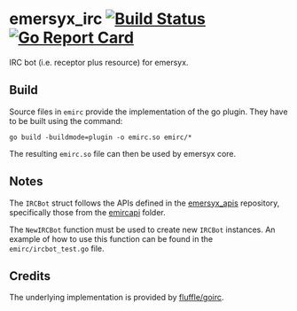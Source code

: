 # emersyx_irc [![Build Status][build-img]][build-url] [![Go Report Card][gorep-img]][gorep-url]

IRC bot (i.e. receptor plus resource) for emersyx.

## Build

Source files in `emirc` provide the implementation of the go plugin. They have to be built using the command:

```
go build -buildmode=plugin -o emirc.so emirc/*
```

The resulting `emirc.so` file can then be used by emersyx core.

## Notes

The `IRCBot` struct follows the APIs defined in the [emersyx_apis][1] repository, specifically those from the
[emircapi][2] folder.

The `NewIRCBot` function must be used to create new `IRCBot` instances. An example of how to use this function can be
found in the `emirc/ircbot_test.go` file.

## Credits

The underlying implementation is provided by [fluffle/goirc][3].

[build-img]: https://travis-ci.org/emersyx/emersyx_irc.svg?branch=master
[build-url]: https://travis-ci.org/emersyx/emersyx_irc
[gorep-img]: https://goreportcard.com/badge/github.com/emersyx/emersyx_irc
[gorep-url]: https://goreportcard.com/report/github.com/emersyx/emersyx_irc
[1]: https://github.com/emersyx/emersyx_apis
[2]: https://github.com/emersyx/emersyx_apis/tree/master/emircapi
[3]: https://github.com/fluffle/goirc
